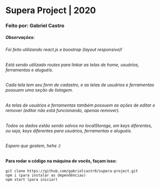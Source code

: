 # Supera Project | 2020
### Feito por: Gabriel Castro

##### Observações: 
###### Foi feito utilizando react.js e boostrap (layout responsivo)! 
###### Está sendo utilizado routes para linkar as telas de home, usuários, ferramentas e aluguéis.
###### Cada tela tem seu form de cadastro, e as telas de usuários e ferramentas possuem uma seção de listagem.
###### As telas de usuários e ferramentas também possuem as ações de editar e remover (editar não está funcionando, apenas remover).
###### Todos os dados estão sendo salvos no localStorage, em keys diferentes, ou seja, keys diferentes para usuários, ferramentas e aluguéis.
###### Espero que gostem, hehe :)

#### Para rodar o código na máquina de vocês, façam isso:
```
git clone https://github.com/gabrielcastr0/supera-project.git
npm i (para instalar as dependências)
npm start (para iniciar)
```
